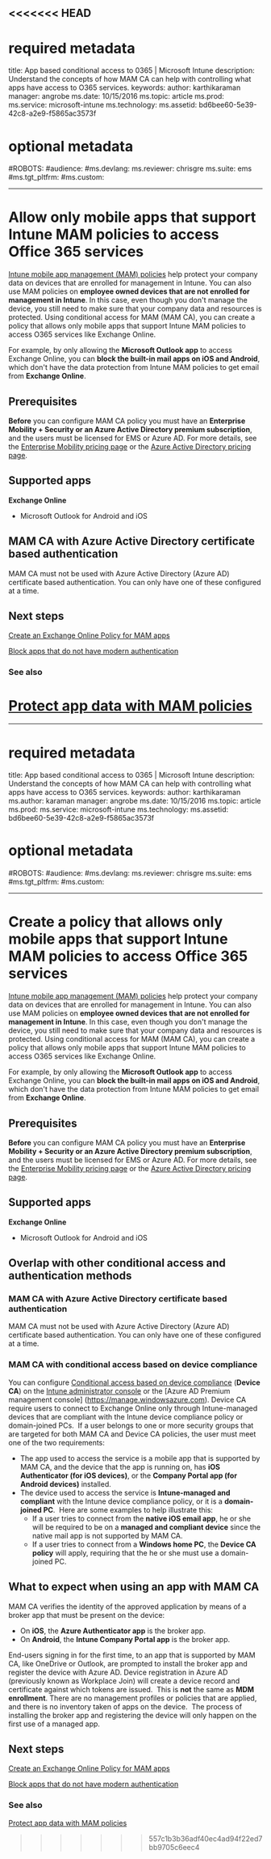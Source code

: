 <<<<<<< HEAD
---
# required metadata

title: App based conditional access to 0365 | Microsoft Intune
description: Understand the concepts of how MAM CA can help with controlling what apps have access to O365 services.
keywords:
author: karthikaraman
manager: angrobe
ms.date: 10/15/2016
ms.topic: article
ms.prod:
ms.service: microsoft-intune
ms.technology:
ms.assetid: bd6bee60-5e39-42c8-a2e9-f5865ac3573f

# optional metadata

#ROBOTS:
#audience:
#ms.devlang:
ms.reviewer: chrisgre
ms.suite: ems
#ms.tgt_pltfrm:
#ms.custom:

---

# Allow only mobile apps that support Intune MAM policies to access Office 365 services
[Intune mobile app management (MAM) policies](protect-apps-and-data-with-microsoft-intune.md) help protect your company data on devices that are enrolled for management in Intune. You can also use MAM policies on **employee owned devices that are not enrolled for management in Intune**.  In this case, even though you don't manage the device, you still need to make sure that your company data and resources is protected. Using conditional access for MAM (MAM CA), you can create a policy that allows only mobile apps that support Intune MAM policies to access O365 services like Exchange Online.

For example, by only allowing the **Microsoft Outlook app** to access Exchange Online, you can **block the built-in mail apps on iOS and Android**, which don't have the data protection from Intune MAM policies to get email from **Exchange Online**.

## Prerequisites
**Before** you can configure MAM CA policy you must have an **Enterprise Mobility + Security or an Azure Active Directory premium subscription**, and the users must be licensed for EMS or Azure AD. For more details, see the [Enterprise Mobility pricing page](https://www.microsoft.com/en-us/cloud-platform/enterprise-mobility-pricing) or the [Azure Active Directory pricing page](https://azure.microsoft.com/en-us/pricing/details/active-directory/).


## Supported apps
**Exchange Online**
* Microsoft Outlook for Android and iOS


## MAM CA with Azure Active Directory certificate based authentication

MAM CA must not be used with Azure Active Directory (Azure AD) certificate based authentication. You can only have one of these configured at a time.


## Next steps
[Create an Exchange Online Policy for MAM apps](mam-ca-for-exchange-online.md)

[Block apps that do not have modern authentication](block-apps-with-no-modern-authentication.md)

### See also

[Protect app data with MAM policies](protect-app-data-using-mobile-app-management-policies-with-microsoft-intune.md)
=======
---
# required metadata

title: App based conditional access to 0365 | Microsoft Intune
description: Understand the concepts of how MAM CA can help with controlling what apps have access to O365 services.
keywords:
author: karthikaramanms.author: karaman
manager: angrobe
ms.date: 10/15/2016
ms.topic: article
ms.prod:
ms.service: microsoft-intune
ms.technology:
ms.assetid: bd6bee60-5e39-42c8-a2e9-f5865ac3573f

# optional metadata

#ROBOTS:
#audience:
#ms.devlang:
ms.reviewer: chrisgre
ms.suite: ems
#ms.tgt_pltfrm:
#ms.custom:

---

# Create a policy that allows only mobile apps that support Intune MAM policies to access Office 365 services
[Intune mobile app management (MAM) policies](protect-apps-and-data-with-microsoft-intune.md) help protect your company data on devices that are enrolled for management in Intune. You can also use MAM policies on **employee owned devices that are not enrolled for management in Intune**.  In this case, even though you don't manage the device, you still need to make sure that your company data and resources is protected. Using conditional access for MAM (MAM CA), you can create a policy that allows only mobile apps that support Intune MAM policies to access O365 services like Exchange Online.

For example, by only allowing the **Microsoft Outlook app** to access Exchange Online, you can **block the built-in mail apps on iOS and Android**, which don't have the data protection from Intune MAM policies to get email from **Exchange Online**.

## Prerequisites
**Before** you can configure MAM CA policy you must have an **Enterprise Mobility + Security or an Azure Active Directory premium subscription**, and the users must be licensed for EMS or Azure AD. For more details, see the [Enterprise Mobility pricing page](https://www.microsoft.com/en-us/cloud-platform/enterprise-mobility-pricing) or the [Azure Active Directory pricing page](https://azure.microsoft.com/en-us/pricing/details/active-directory/).


## Supported apps
**Exchange Online**
* Microsoft Outlook for Android and iOS

## Overlap with other conditional access and authentication methods
### MAM CA with Azure Active Directory certificate based authentication

MAM CA must not be used with Azure Active Directory (Azure AD) certificate based authentication. You can only have one of these configured at a time.
### MAM CA with conditional access based on device compliance  

You can configure [Conditional access based on device compliance](restrict-access-to-email-and-o365-services-with-microsoft-intune.md) (**Device CA**) on the [Intune administrator console](https://manage.microsoft.com) or the [Azure AD Premium management console] (https://manage.windowsazure.com). Device CA require users to connect to Exchange Online only through Intune-managed  devices that are compliant with the Intune device compliance policy or domain-joined PCs.  If a user belongs to one or more security groups that are targeted for both  MAM CA and Device CA policies, the user must meet one of the two requirements:
* The app used to access the service is a mobile app that is supported by MAM CA, and the device that the app is running on, has **iOS Authenticator (for iOS devices)**, or the **Company Portal app (for Android devices)** installed.
* The device used to access the service is **Intune-managed and compliant** with the Intune device compliance policy, or it is a **domain-joined PC**.  Here are some examples to help illustrate this:
  * If a user tries to connect from the **native iOS email app**, he or she will be required to be on a **managed and compliant device** since the native mail app is not supported by MAM CA.
  * If a user tries to connect from a **Windows home PC**, the **Device CA policy** will apply, requiring that the he or she must use a domain-joined PC.


## What to expect when using an app with MAM CA
MAM CA verifies the identity of the approved application by means of a broker app that must be present on the device:
*  On **iOS**, the **Azure Authenticator app** is the broker app.
* On **Android**, the **Intune Company Portal app** is the broker app. 

End-users signing in for the first time, to an app that is supported by MAM CA, like OneDrive or Outlook, are prompted to install the broker app and register the device with Azure AD. Device registration in Azure AD (previously known as Workplace Join) will create a device record and certificate against which tokens are issued.  This is **not** the same as **MDM enrollment**. There are no management profiles or policies that are applied, and there is no inventory taken of apps on the device.  The process of installing the broker app and registering the device will only happen on the first use of a managed app.


## Next steps
[Create an Exchange Online Policy for MAM apps](mam-ca-for-exchange-online.md)

[Block apps that do not have modern authentication](block-apps-with-no-modern-authentication.md)

### See also

[Protect app data with MAM policies](protect-app-data-using-mobile-app-management-policies-with-microsoft-intune.md)
>>>>>>> 557c1b3b36adf40ec4ad94f22ed7bb9705c6eec4
